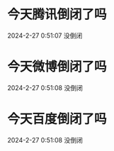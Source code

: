 # 今天腾讯倒闭了吗

2024-2-27 0:51:07 没倒闭

# 今天微博倒闭了吗

2024-2-27 0:51:08 没倒闭

# 今天百度倒闭了吗

2024-2-27 0:51:08 没倒闭

